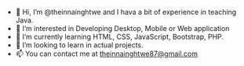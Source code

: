 - 👋 Hi, I’m @theinnainghtwe and I hava a bit of experience in teaching Java.
- 👀 I’m interested in Developing Desktop, Mobile or Web application 
- 🌱 I’m currently learning HTML, CSS, JavaScript, Bootstrap, PHP.
- 💞️ I’m looking to learn in actual projects.
- 📫 You can contact me at theinnainghtwe87@gmail.com

<!---
theinnainghtwe/theinnainghtwe is a ✨ special ✨ repository because its `README.md` (this file) appears on your GitHub profile.
You can click the Preview link to take a look at your changes.
--->
